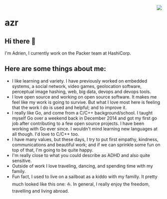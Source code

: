 <!--
**azr/azr** is a ✨ _special_ ✨ repository because its `README.md` (this file) appears on your GitHub profile.

Here are some ideas to get you started:

- 🔭 I’m currently working on ...
- 🌱 I’m currently learning ...
- 👯 I’m looking to collaborate on ...
- 🤔 I’m looking for help with ...
- 💬 Ask me about ...
- 📫 How to reach me: ...
- 😄 Pronouns: ...
- ⚡ Fun fact: ...
-->

<img align="right" src="https://github-readme-stats.vercel.app/api?username=azr&show_icons=true&hide_border=true&theme=vue-dark&include_all_commits_disable=false&count_private=true">

# azr

## Hi there 👋

I'm Adrien, I currently work on the Packer team at HashiCorp.

## Here are some things about me:

* I like learning and variety. I have previously worked on embedded systems, a social network, video games, geolocation software, perceptual image hashing, web, big data, devops and devops tools.
* I love open source and working on open source software. It makes me feel like my work is going to survive. But what I love most here is feeling that the work I do is used and helpful; and to improve it.
* I really like Go, and come from a C/C++ background/school. I taught myself Go over a weekend back in December 2014 and got my first go job after contributing to a few open source projects. I have been working with Go ever since. I wouldn't mind learning new languages at all though. I'd love to C/C++ too.
* I have many values, but these days, I try to put first empathy, kindness, communications and beautiful work; and if we can sprinkle some fun on top of that, I'm going to be quite happy.
* I'm really close to what you could describe as ADHD and also quite sensitive.
* Outside of work I love traveling, dancing, and spending time with my family.
* Fun fact, I used to live on a sailboat as a kiddo with my familly. It pretty much looked like this one: ⛵. In general, I really enjoy the freedom, travelling and living abroad.
